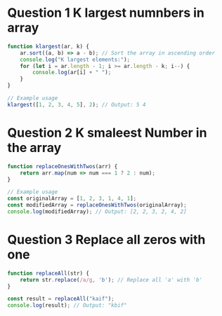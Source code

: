 # Question 1 K largest numnbers in array 
```jsx
function klargest(ar, k) {
    ar.sort((a, b) => a - b); // Sort the array in ascending order
    console.log("K largest elements:");
    for (let i = ar.length - 1; i >= ar.length - k; i--) {
        console.log(ar[i] + " ");
    }
}

// Example usage
klargest([1, 2, 3, 4, 5], 2); // Output: 5 4

```
# Question 2 K smaleest Number in the array 
```jsx
function replaceOnesWithTwos(arr) {
    return arr.map(num => num === 1 ? 2 : num);
}

// Example usage
const originalArray = [1, 2, 3, 1, 4, 1];
const modifiedArray = replaceOnesWithTwos(originalArray);
console.log(modifiedArray); // Output: [2, 2, 3, 2, 4, 2]

```
# Question 3 Replace all zeros with one 
```jsx
function replaceAll(str) {
    return str.replace(/a/g, 'b'); // Replace all 'a' with 'b'
}

const result = replaceAll("kaif");
console.log(result); // Output: "kbif"

```
